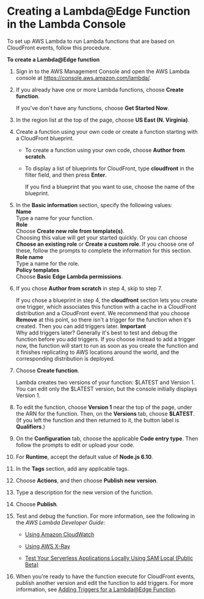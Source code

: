# Creating a Lambda@Edge Function in the Lambda Console<a name="lambda-edge-create-in-lambda-console"></a>

To set up AWS Lambda to run Lambda functions that are based on CloudFront events, follow this procedure\.<a name="lambda-edge-create-function-procedure"></a>

**To create a Lambda@Edge function**

1. Sign in to the AWS Management Console and open the AWS Lambda console at [https://console\.aws\.amazon\.com/lambda/](https://console.aws.amazon.com/lambda/)\.

1. If you already have one or more Lambda functions, choose **Create function**\.

   If you've don't have any functions, choose **Get Started Now**\.

1. In the region list at the top of the page, choose **US East \(N\. Virginia\)**\.

1. Create a function using your own code or create a function starting with a CloudFront blueprint\.

   + To create a function using your own code, choose **Author from scratch**\. 

   + To display a list of blueprints for CloudFront, type **cloudfront** in the filter field, and then press **Enter**\.

     If you find a blueprint that you want to use, choose the name of the blueprint\.

1. In the **Basic information** section, specify the following values:  
**Name**  
Type a name for your function\.  
**Role**  
Choose **Create new role from template\(s\)**\.  
Choosing this value will get your started quickly\. Or you can choose **Choose an existing role** or **Create a custom role**\. If you choose one of these, follow the prompts to complete the information for this section\.  
**Role name**  
Type a name for the role\.  
**Policy templates**  
Choose **Basic Edge Lambda permissions**\.

1. If you chose **Author from scratch** in step 4, skip to step 7\.

   If you chose a blueprint in step 4, the **cloudfront** section lets you create one trigger, which associates this function with a cache in a CloudFront distribution and a CloudFront event\. We recommend that you choose **Remove** at this point, so there isn't a trigger for the function when it's created\. Then you can add triggers later\. 
**Important**  
Why add triggers later? Generally it's best to test and debug the function before you add triggers\. If you choose instead to add a trigger now, the function will start to run as soon as you create the function and it finishes replicating to AWS locations around the world, and the corresponding distribution is deployed\.

1. Choose **Create function**\.

   Lambda creates two versions of your function: $LATEST and Version 1\. You can edit only the $LATEST version, but the console initially displays Version 1\.

1. To edit the function, choose **Version 1** near the top of the page, under the ARN for the function\. Then, on the **Versions** tab, choose **$LATEST**\. \(If you left the function and then returned to it, the button label is **Qualifiers**\.\)

1. On the **Configuration** tab, choose the applicable **Code entry type**\. Then follow the prompts to edit or upload your code\.

1. For **Runtime**, accept the default value of **Node\.js 6\.10**\.

1. In the **Tags** section, add any applicable tags\.

1. Choose **Actions**, and then choose **Publish new version**\.

1. Type a description for the new version of the function\.

1. Choose **Publish**\.

1. Test and debug the function\. For more information, see the following in the *AWS Lambda Developer Guide*:

   + [Using Amazon CloudWatch](http://docs.aws.amazon.com/lambda/latest/dg/monitoring-functions.html)

   + [Using AWS X\-Ray](http://docs.aws.amazon.com/lambda/latest/dg/lambda-x-ray.html)

   + [Test Your Serverless Applications Locally Using SAM Local \(Public Beta\)](http://docs.aws.amazon.com/lambda/latest/dg/test-sam-local.html)

1. When you're ready to have the function execute for CloudFront events, publish another version and edit the function to add triggers\. For more information, see [Adding Triggers for a Lambda@Edge Function](lambda-edge-add-triggers.md)\.